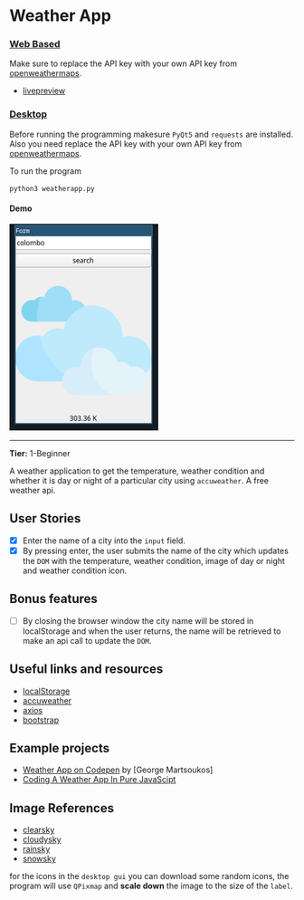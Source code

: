 # Weather App

### [Web Based](webased)

Make sure to replace the API key with your own API key from [openweathermaps](https://openweathermap.org/api).

- [livepreview](https://codepen.io/kana800/pen/powLVXQ)

### [Desktop](desktopgui)

Before running the programming makesure `PyQt5` and `requests` are installed. Also you need replace the API key with your own API key from [openweathermaps](https://openweathermap.org/api).

To run the program
```
python3 weatherapp.py
```

#### Demo

![](.images/desktoptest.png)

---

**Tier:** 1-Beginner

A weather application to get the temperature, weather condition and whether it is day or night of a particular city using `accuweather`. A free weather api.

## User Stories

- [x] Enter the name of a city into the `input` field.
- [x] By pressing enter, the user submits the name of the city which updates the `DOM` with the temperature, weather condition, image of day or night and weather condition icon.

## Bonus features

- [ ] By closing the browser window the city name will be stored in localStorage and when the user returns, the name will be retrieved to make an api call to update the `DOM`.

## Useful links and resources

- [localStorage](https://developer.mozilla.org/en-US/docs/Web/API/Window/localStorage)
- [accuweather](https://developer.accuweather.com/)
- [axios](https://github.com/axios/axios)
- [bootstrap](https://getbootstrap.com/)

## Example projects

- [Weather App on Codepen](https://codepen.io/tutsplus/pen/gObLaEP) by [George Martsoukos]
- [Coding A Weather App In Pure JavaScipt](https://www.youtube.com/watch?v=ZPG2wGNj6J4)


## Image References

- [clearsky](https://unsplash.com/photos/ROVBDer29PQ)
- [cloudysky](https://unsplash.com/photos/UbDc3Mm7JP8)
- [rainsky](https://unsplash.com/photos/gw023awV33A)
- [snowsky](https://unsplash.com/s/photos/snow-sky)

for the icons in the `desktop gui` you can download some random icons, the program will use `QPixmap` and **scale down** the image to the size of the `label`.
